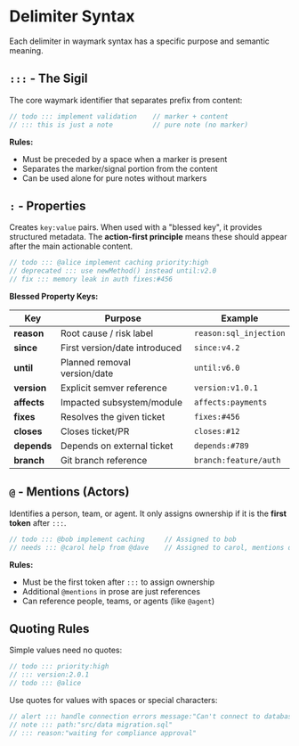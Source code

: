 <!-- tldr ::: Delimiter semantics for waymark sigil, properties, and actors -->
# Delimiter Syntax

Each delimiter in waymark syntax has a specific purpose and semantic meaning.

## `:::` - The Sigil

The core waymark identifier that separates prefix from content:

```javascript
// todo ::: implement validation    // marker + content
// ::: this is just a note          // pure note (no marker)
```

**Rules:**
- Must be preceded by a space when a marker is present
- Separates the marker/signal portion from the content
- Can be used alone for pure notes without markers

## `:` - Properties

Creates `key:value` pairs. When used with a "blessed key", it provides structured metadata. The **action-first principle** means these should appear after the main actionable content.

```javascript
// todo ::: @alice implement caching priority:high
// deprecated ::: use newMethod() instead until:v2.0
// fix ::: memory leak in auth fixes:#456
```

**Blessed Property Keys:**

| Key | Purpose | Example |
|---|---|---|
| **reason** | Root cause / risk label | `reason:sql_injection` |
| **since** | First version/date introduced | `since:v4.2` |
| **until** | Planned removal version/date | `until:v6.0` |
| **version** | Explicit semver reference | `version:v1.0.1` |
| **affects** | Impacted subsystem/module | `affects:payments` |
| **fixes** | Resolves the given ticket | `fixes:#456` |
| **closes** | Closes ticket/PR | `closes:#12` |
| **depends** | Depends on external ticket | `depends:#789` |
| **branch** | Git branch reference | `branch:feature/auth` |

## `@` - Mentions (Actors)

Identifies a person, team, or agent. It only assigns ownership if it is the **first token** after `:::`.

```javascript
// todo ::: @bob implement caching     // Assigned to bob
// needs ::: @carol help from @dave    // Assigned to carol, mentions dave
```

**Rules:**
- Must be the first token after `:::` to assign ownership
- Additional `@mentions` in prose are just references
- Can reference people, teams, or agents (like `@agent`)

## Quoting Rules

Simple values need no quotes:

```javascript
// todo ::: priority:high
// ::: version:2.0.1
// todo ::: @alice
```

Use quotes for values with spaces or special characters:

```javascript
// alert ::: handle connection errors message:"Can't connect to database" 
// note ::: path:"src/data migration.sql"
// ::: reason:"waiting for compliance approval"
```